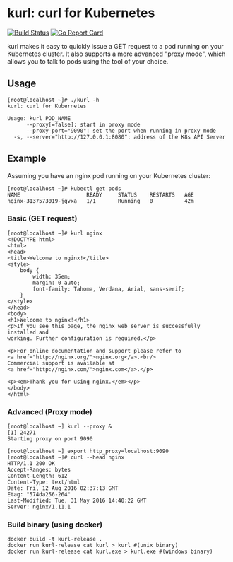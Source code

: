 # kurl: curl for Kubernetes
[![Build Status](https://travis-ci.org/alexbrand/kurl.svg?branch=master)](https://travis-ci.org/alexbrand/kurl)
[![Go Report Card](https://goreportcard.com/badge/github.com/alexbrand/kurl)](https://goreportcard.com/report/github.com/alexbrand/kurl)

kurl makes it easy to quickly issue a GET request to a pod running on your Kubernetes cluster. 
It also supports a more advanced "proxy mode", which allows you to talk to pods using the 
tool of your choice.

## Usage
```
[root@localhost ~]# ./kurl -h
kurl: curl for Kubernetes

Usage: kurl POD_NAME
      --proxy[=false]: start in proxy mode
      --proxy-port="9090": set the port when running in proxy mode
  -s, --server="http://127.0.0.1:8080": address of the K8s API Server
```

## Example
Assuming you have an nginx pod running on your Kubernetes cluster:
```
[root@localhost ~]# kubectl get pods
NAME                     READY     STATUS    RESTARTS   AGE
nginx-3137573019-jqvxa   1/1       Running   0          42m
```

### Basic (GET request)
```
[root@localhost ~]# kurl nginx
<!DOCTYPE html>
<html>
<head>
<title>Welcome to nginx!</title>
<style>
    body {
        width: 35em;
        margin: 0 auto;
        font-family: Tahoma, Verdana, Arial, sans-serif;
    }
</style>
</head>
<body>
<h1>Welcome to nginx!</h1>
<p>If you see this page, the nginx web server is successfully installed and
working. Further configuration is required.</p>

<p>For online documentation and support please refer to
<a href="http://nginx.org/">nginx.org</a>.<br/>
Commercial support is available at
<a href="http://nginx.com/">nginx.com</a>.</p>

<p><em>Thank you for using nginx.</em></p>
</body>
</html>
``` 

### Advanced (Proxy mode)
```
[root@localhost ~] kurl --proxy &
[1] 24271
Starting proxy on port 9090

[root@localhost ~] export http_proxy=localhost:9090
[root@localhost ~]# curl --head nginx
HTTP/1.1 200 OK
Accept-Ranges: bytes
Content-Length: 612
Content-Type: text/html
Date: Fri, 12 Aug 2016 02:37:13 GMT
Etag: "574da256-264"
Last-Modified: Tue, 31 May 2016 14:40:22 GMT
Server: nginx/1.11.1
```

### Build binary (using docker)

``` 
docker build -t kurl-release .
docker run kurl-release cat kurl > kurl #(unix binary)
docker run kurl-release cat kurl.exe > kurl.exe #(windows binary)
```
